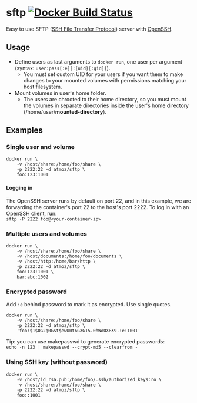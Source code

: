 sftp [![Docker Build Status](http://hubstatus.container42.com/atmoz/sftp)](https://registry.hub.docker.com/u/atmoz/sftp)
====

Easy to use SFTP ([SSH File Transfer Protocol](https://en.wikipedia.org/wiki/SSH_File_Transfer_Protocol)) server with [OpenSSH](https://en.wikipedia.org/wiki/OpenSSH).

Usage
-----

- Define users as last arguments to `docker run`, one user per argument  
  (syntax: `user:pass[:e][:[uid][:gid]]`).
  - You must set custom UID for your users if you want them to make changes to
    your mounted volumes with permissions matching your host filesystem.
- Mount volumes in user's home folder.
  - The users are chrooted to their home directory, so you must mount the
    volumes in separate directories inside the user's home directory
    (/home/user/**mounted-directory**).

Examples
--------

### Single user and volume

```
docker run \
    -v /host/share:/home/foo/share \
    -p 2222:22 -d atmoz/sftp \
    foo:123:1001
```

#### Logging in

The OpenSSH server runs by default on port 22, and in this example, we are
forwarding the container's port 22 to the host's port 2222. To log in with an
OpenSSH client, run:  
`sftp -P 2222 foo@<your-container-ip>`

### Multiple users and volumes

```
docker run \
    -v /host/share:/home/foo/share \
    -v /host/documents:/home/foo/documents \
    -v /host/http:/home/bar/http \
    -p 2222:22 -d atmoz/sftp \
    foo:123:1001 \
    bar:abc:1002
```

### Encrypted password

Add `:e` behind password to mark it as encrypted. Use single quotes.

```
docker run \
    -v /host/share:/home/foo/share \
    -p 2222:22 -d atmoz/sftp \
    'foo:$1$0G2g0GSt$ewU0t6GXG15.0hWoOX8X9.:e:1001'
```

Tip: you can use makepasswd to generate encrypted passwords:  
`echo -n 123 | makepasswd --crypt-md5 --clearfrom -`

### Using SSH key (without password)

```
docker run \
    -v /host/id_rsa.pub:/home/foo/.ssh/authorized_keys:ro \
    -v /host/share:/home/foo/share \
    -p 2222:22 -d atmoz/sftp \
    foo::1001
```
